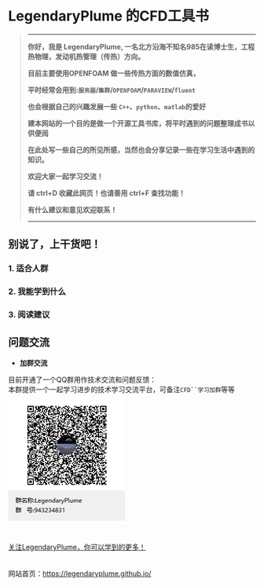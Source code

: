 # LegendaryPlume 的CFD工具书 

>---
>
>**你好，我是 LegendaryPlume, 一名北方沿海不知名985在读博士生，工程热物理，发动机热管理（传热）方向。**
>
>**目前主要使用OPENFOAM 做一些传热方面的数值仿真，**
>
>**平时经常会用到:`服务器`/`集群`/`OPENFOAM`/`PARAVIEW`/`fluent`**
>
>**也会根据自己的兴趣发展一些 `C++`、`python`、`matlab`的爱好**
>
>**建本网站的一个目的是做一个开源工具书库，将平时遇到的问题整理成书以供便阅**
>
>**在此处写一些自己的所见所感，当然也会分享记录一些在学习生活中遇到的知识。**
>
>**欢迎大家一起学习交流！**
>
>**请 ctrl+D 收藏此网页！也请善用 ctrl+F 查找功能！**
>
>**有什么建议和意见欢迎联系！**
>
>---


## 别说了，上干货吧！


### 1. 适合人群



### 2. 我能学到什么



### 3. 阅读建议



## 问题交流

- **加群交流**

目前开通了一个QQ群用作技术交流和问题反馈：  
本群提供一个一起学习进步的技术学习交流平台，可备注`CFD``学习加群`等等
<br/>
<div align="left">
    <img src=https://github.com/LegendaryPlume/LegendaryPlume.github.io/blob/main/docs/assets/pic/LegendaryPlume.png> 
</div>
<br/>  




<br/>
<div align="left">
    <a href="https://github.com/LegendaryPlume">关注LegendaryPlume，你可以学到的更多！</a>
</div>
<br/>  


<br/>
<div align="left">
    网站首页：<a href="https://legendaryplume.github.io/">https://legendaryplume.github.io/</a>
</div>
<br/>  


